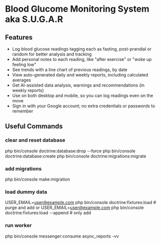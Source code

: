 # Blood Glucome Monitoring System aka S.U.G.A.R

## Features

- Log blood glucose readings tagging each as fasting, post-prandial or random for better analysis and tracking
- Add personal notes to each reading, like "after exercise" or "woke up feeling low"
- See trends with a line chart of previous readings, by date
- View auto-generated daily and weekly reports, including calculated averages
- Get AI-assisted data analysis, warnings and recommendations (in weekly reports)
- Use on both desktop and mobile, so you can log readings even on the move
- Sign in with your Google account; no extra credentials or passwords to remember

## Useful Commands

### clear and reset database
php bin/console doctrine:database:drop --force
php bin/console doctrine:database:create
php bin/console doctrine:migrations:migrate

### add migrations
php bin/console make:migration

### load dummy data
USER_EMAIL=user@example.com php bin/console doctrine:fixtures:load # purge and add
or
USER_EMAIL=user@example.com php bin/console doctrine:fixtures:load --append # only add

### run worker
php bin/console messenger:consume async_reports -vv
